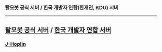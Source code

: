 ### 탈모봇 공식 서버 / 한국 개발자 연합(한개연, KDU) 서버
---
[**탈모봇 공식 서버**](https://discord.gg/bAWqHVk) / [**한국 개발자 연합 서버**](https://discord.gg/PGV3tKV)
---
### [J-Hoplin](https://github.com/J-hoplin1)

